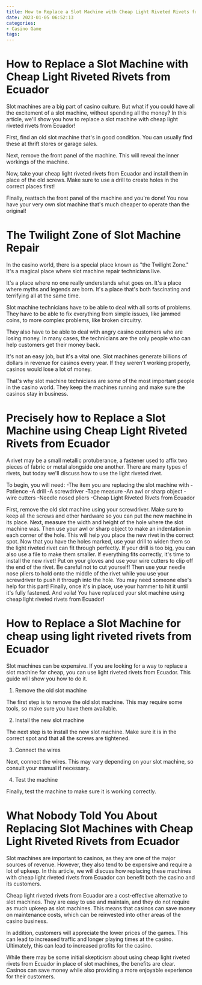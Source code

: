 ```yaml
---
title: How to Replace a Slot Machine with Cheap Light Riveted Rivets from Ecuador
date: 2023-01-05 06:52:13
categories:
- Casino Game
tags:
---
```



#  How to Replace a Slot Machine with Cheap Light Riveted Rivets from Ecuador

Slot machines are a big part of casino culture. But what if you could have all the excitement of a slot machine, without spending all the money? In this article, we'll show you how to replace a slot machine with cheap light riveted rivets from Ecuador!

First, find an old slot machine that's in good condition. You can usually find these at thrift stores or garage sales.

Next, remove the front panel of the machine. This will reveal the inner workings of the machine.

Now, take your cheap light riveted rivets from Ecuador and install them in place of the old screws. Make sure to use a drill to create holes in the correct places first!

Finally, reattach the front panel of the machine and you're done! You now have your very own slot machine that's much cheaper to operate than the original!

#  The Twilight Zone of Slot Machine Repair

In the casino world, there is a special place known as "the Twilight Zone." It's a magical place where slot machine repair technicians live.

It's a place where no one really understands what goes on. It's a place where myths and legends are born. It's a place that's both fascinating and terrifying all at the same time.

Slot machine technicians have to be able to deal with all sorts of problems. They have to be able to fix everything from simple issues, like jammed coins, to more complex problems, like broken circuitry.

They also have to be able to deal with angry casino customers who are losing money. In many cases, the technicians are the only people who can help customers get their money back.

It's not an easy job, but it's a vital one. Slot machines generate billions of dollars in revenue for casinos every year. If they weren't working properly, casinos would lose a lot of money.

That's why slot machine technicians are some of the most important people in the casino world. They keep the machines running and make sure the casinos stay in business.

#  Precisely how to Replace a Slot Machine using Cheap Light Riveted Rivets from Ecuador

A rivet may be a small metallic protuberance, a fastener used to affix two pieces of fabric or metal alongside one another. There are many types of rivets, but today we'll discuss how to use the light riveted rivet.

To begin, you will need: 
-The item you are replacing the slot machine with 
-Patience 
-A drill 
-A screwdriver 
-Tape measure 
-An awl or sharp object 
-wire cutters 
-Needle nosed pliers 
-Cheap Light Riveted Rivets from Ecuador

First, remove the old slot machine using your screwdriver. Make sure to keep all the screws and other hardware so you can put the new machine in its place. Next, measure the width and height of the hole where the slot machine was. Then use your awl or sharp object to make an indentation in each corner of the hole. This will help you place the new rivet in the correct spot. Now that you have the holes marked, use your drill to widen them so the light riveted rivet can fit through perfectly. If your drill is too big, you can also use a file to make them smaller.
If everything fits correctly, it's time to install the new rivet! Put on your gloves and use your wire cutters to clip off the end of the rivet. Be careful not to cut yourself! Then use your needle nose pliers to hold onto the middle of the rivet while you use your screwdriver to push it through into the hole. You may need someone else's help for this part! Finally, once it's in place, use your hammer to hit it until it's fully fastened. And voila! You have replaced your slot machine using cheap light riveted rivets from Ecuador!

#  How to Replace a Slot Machine for cheap using light riveted rivets from Ecuador

Slot machines can be expensive. If you are looking for a way to replace a slot machine for cheap, you can use light riveted rivets from Ecuador. This guide will show you how to do it.

1. Remove the old slot machine

The first step is to remove the old slot machine. This may require some tools, so make sure you have them available.

2. Install the new slot machine

The next step is to install the new slot machine. Make sure it is in the correct spot and that all the screws are tightened.

3. Connect the wires

Next, connect the wires. This may vary depending on your slot machine, so consult your manual if necessary.

4. Test the machine

Finally, test the machine to make sure it is working correctly.

#  What Nobody Told You About Replacing Slot Machines with Cheap Light Riveted Rivets from Ecuador

Slot machines are important to casinos, as they are one of the major sources of revenue. However, they also tend to be expensive and require a lot of upkeep. In this article, we will discuss how replacing these machines with cheap light riveted rivets from Ecuador can benefit both the casino and its customers.

Cheap light riveted rivets from Ecuador are a cost-effective alternative to slot machines. They are easy to use and maintain, and they do not require as much upkeep as slot machines. This means that casinos can save money on maintenance costs, which can be reinvested into other areas of the casino business.

In addition, customers will appreciate the lower prices of the games. This can lead to increased traffic and longer playing times at the casino. Ultimately, this can lead to increased profits for the casino.

While there may be some initial skepticism about using cheap light riveted rivets from Ecuador in place of slot machines, the benefits are clear. Casinos can save money while also providing a more enjoyable experience for their customers.